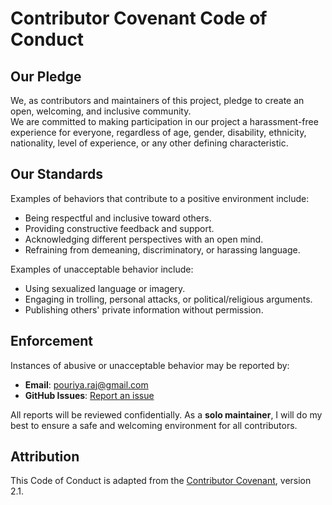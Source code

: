 # Contributor Covenant Code of Conduct

## Our Pledge
We, as contributors and maintainers of this project, pledge to create an open, welcoming, and inclusive community.  
We are committed to making participation in our project a harassment-free experience for everyone, regardless of age, gender, disability, ethnicity, nationality, level of experience, or any other defining characteristic.

## Our Standards
Examples of behaviors that contribute to a positive environment include:
- Being respectful and inclusive toward others.
- Providing constructive feedback and support.
- Acknowledging different perspectives with an open mind.
- Refraining from demeaning, discriminatory, or harassing language.

Examples of unacceptable behavior include:
- Using sexualized language or imagery.
- Engaging in trolling, personal attacks, or political/religious arguments.
- Publishing others' private information without permission.

## Enforcement
Instances of abusive or unacceptable behavior may be reported by:
- **Email**: [pouriya.raj@gmail.com](mailto:pouriya.raj@gmail.com)
- **GitHub Issues**: [Report an issue](https://github.com/withpouriya/fairy-farm/issues)

All reports will be reviewed confidentially. As a **solo maintainer**, I will do my best to ensure a safe and welcoming environment for all contributors.

## Attribution
This Code of Conduct is adapted from the [Contributor Covenant](https://www.contributor-covenant.org/), version 2.1.
